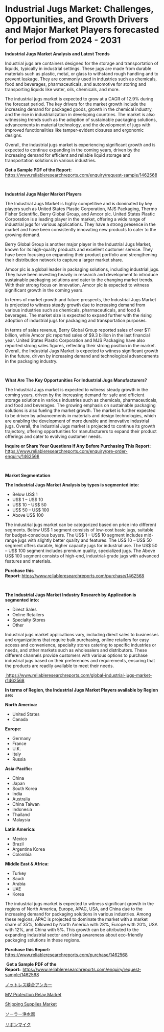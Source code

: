 <p><h1>Industrial Jugs Market: Challenges, Opportunities, and Growth Drivers and Major Market Players forecasted for period from 2024 - 2031</h1></p><p><strong>Industrial Jugs Market Analysis and Latest Trends</strong></p>
<p><p>Industrial jugs are containers designed for the storage and transportation of liquids, typically in industrial settings. These jugs are made from durable materials such as plastic, metal, or glass to withstand rough handling and to prevent leakage. They are commonly used in industries such as chemicals, food and beverages, pharmaceuticals, and automotive for storing and transporting liquids like water, oils, chemicals, and more.</p><p>The industrial jugs market is expected to grow at a CAGR of 12.9% during the forecast period. The key drivers for the market growth include the increasing demand for packaged goods, growth in the chemical industry, and the rise in industrialization in developing countries. The market is also witnessing trends such as the adoption of sustainable packaging solutions, advancements in material technology, and the development of jugs with improved functionalities like tamper-evident closures and ergonomic designs.</p><p>Overall, the industrial jugs market is experiencing significant growth and is expected to continue expanding in the coming years, driven by the increasing demand for efficient and reliable liquid storage and transportation solutions in various industries.</p></p>
<p><strong>Get a Sample PDF of the Report:&nbsp;</strong> <a href="https://www.reliableresearchreports.com/enquiry/request-sample/1462568">https://www.reliableresearchreports.com/enquiry/request-sample/1462568</a></p>
<p>&nbsp;</p>
<p><strong>Industrial Jugs Major Market Players</strong></p>
<p><p>The Industrial Jugs Market is highly competitive and is dominated by key players such as United States Plastic Corporation, MJS Packaging, Thermo Fisher Scientific, Berry Global Group, and Amcor plc. United States Plastic Corporation is a leading player in the market, offering a wide range of industrial jugs for various applications. They have a strong presence in the market and have been consistently innovating new products to cater to the growing demand.</p><p>Berry Global Group is another major player in the Industrial Jugs Market, known for its high-quality products and excellent customer service. They have been focusing on expanding their product portfolio and strengthening their distribution network to capture a larger market share.</p><p>Amcor plc is a global leader in packaging solutions, including industrial jugs. They have been investing heavily in research and development to introduce sustainable packaging solutions and cater to the changing market trends. With their strong focus on innovation, Amcor plc is expected to witness significant growth in the coming years.</p><p>In terms of market growth and future prospects, the Industrial Jugs Market is projected to witness steady growth due to increasing demand from various industries such as chemicals, pharmaceuticals, and food & beverages. The market size is expected to expand further with the rising adoption of industrial jugs for packaging and transportation purposes.</p><p>In terms of sales revenue, Berry Global Group reported sales of over $11 billion, while Amcor plc reported sales of $9.3 billion in the last financial year. United States Plastic Corporation and MJS Packaging have also reported strong sales figures, reflecting their strong position in the market. Overall, the Industrial Jugs Market is expected to witness significant growth in the future, driven by increasing demand and technological advancements in the packaging industry.</p></p>
<p>&nbsp;</p>
<p><strong>What Are The Key Opportunities For Industrial Jugs Manufacturers?</strong></p>
<p><p>The Industrial Jugs market is expected to witness steady growth in the coming years, driven by the increasing demand for safe and efficient storage solutions in various industries such as chemicals, pharmaceuticals, and food and beverages. The growing emphasis on sustainable packaging solutions is also fueling the market growth. The market is further expected to be driven by advancements in materials and design technologies, which are enabling the development of more durable and innovative industrial jugs. Overall, the Industrial Jugs market is projected to continue its growth trajectory, offering opportunities for manufacturers to expand their product offerings and cater to evolving customer needs.</p></p>
<p><strong>Inquire or Share Your Questions If Any Before Purchasing This Report:</strong> <a href="https://www.reliableresearchreports.com/enquiry/pre-order-enquiry/1462568">https://www.reliableresearchreports.com/enquiry/pre-order-enquiry/1462568</a></p>
<p>&nbsp;</p>
<p><strong>Market Segmentation</strong></p>
<p><strong>The Industrial Jugs Market Analysis by types is segmented into:</strong></p>
<p><ul><li>Below US$ 1</li><li>US$ 1 – US$ 10</li><li>US$ 10 – US$ 50</li><li>US$ 50 – US$ 100</li><li>Above US$ 100</li></ul></p>
<p><p>The industrial jugs market can be categorized based on price into different segments. Below US$ 1 segment consists of low-cost basic jugs, suitable for budget-conscious buyers. The US$ 1 – US$ 10 segment includes mid-range jugs with slightly better quality and features. The US$ 10 – US$ 50 segment offers durable, higher capacity jugs for industrial use. The US$ 50 – US$ 100 segment includes premium quality, specialized jugs. The Above US$ 100 segment consists of high-end, industrial-grade jugs with advanced features and materials.</p></p>
<p><strong>Purchase this Report:&nbsp;</strong><a href="https://www.reliableresearchreports.com/purchase/1462568">https://www.reliableresearchreports.com/purchase/1462568</a></p>
<p>&nbsp;</p>
<p><strong>The Industrial Jugs Market Industry Research by Application is segmented into:</strong></p>
<p><ul><li>Direct Sales</li><li>Online Retailers</li><li>Specialty Stores</li><li>Other</li></ul></p>
<p><p>Industrial jugs market applications vary, including direct sales to businesses and organizations that require bulk purchasing, online retailers for easy access and convenience, specialty stores catering to specific industries or needs, and other markets such as wholesalers and distributors. These different channels provide customers with various options to purchase industrial jugs based on their preferences and requirements, ensuring that the products are readily available to meet their needs.</p></p>
<p><a href="https://www.reliableresearchreports.com/global-industrial-jugs-market-r1462568">&nbsp;https://www.reliableresearchreports.com/global-industrial-jugs-market-r1462568</a></p>
<p><strong>In terms of Region, the Industrial Jugs Market Players available by Region are:</strong></p>
<p>
    <p> <strong> North America: </strong>
        <ul>
            <li>United States</li>
            <li>Canada</li>
        </ul>
        </p> 
    <p> <strong> Europe: </strong>
        <ul>
            <li>Germany</li>
            <li>France</li>
            <li>U.K.</li>
            <li>Italy</li>
            <li>Russia</li>
        </ul>
        </p> 
    <p> <strong> Asia-Pacific: </strong>
        <ul>
            <li>China</li>
            <li>Japan</li>
            <li>South Korea</li>
            <li>India</li>
            <li>Australia</li>
            <li>China Taiwan</li>
            <li>Indonesia</li>
            <li>Thailand</li>
            <li>Malaysia</li>
        </ul>
        </p> 
    <p> <strong> Latin America: </strong>
        <ul>
            <li>Mexico</li>
            <li>Brazil</li>
            <li>Argentina Korea</li>
            <li>Colombia</li>
        </ul>
        </p> 
    <p> <strong> Middle East & Africa: </strong>
        <ul>
            <li>Turkey</li>
            <li>Saudi</li>
            <li>Arabia</li>
            <li>UAE</li>
            <li>Korea</li>
        </ul>
    </p>
    </p>
<p><p>The industrial jugs market is expected to witness significant growth in the regions of North America, Europe, APAC, USA, and China due to the increasing demand for packaging solutions in various industries. Among these regions, APAC is projected to dominate the market with a market share of 35%, followed by North America with 28%, Europe with 20%, USA with 12%, and China with 5%. This growth can be attributed to the expanding industrial sector and rising awareness about eco-friendly packaging solutions in these regions.</p></p>
<p><strong>Purchase this Report: </strong><a href="https://www.reliableresearchreports.com/purchase/1462568">https://www.reliableresearchreports.com/purchase/1462568</a></p>
<p>&nbsp;<strong>Get a Sample PDF of the Report:&nbsp;&nbsp;</strong><a href="https://www.reliableresearchreports.com/enquiry/request-sample/1462568">https://www.reliableresearchreports.com/enquiry/request-sample/1462568</a></p>
<p><strong></strong></p>
<p><p><a href="https://github.com/bevdtkn4419963/Market-Research-Report-List-1/blob/main/819669030723.md">ノットレス縫合アンカー</a></p><p><a href="https://www.linkedin.com/pulse/mv-protection-relay-market-size-trends-complete-industry-srh8c?trackingId=ePNP6c5K9WBOTVUQcafZDA%3D%3D">MV Protection Relay Market</a></p><p><a href="https://www.linkedin.com/pulse/shipping-suppliesnbspmarket-focuses-market-share-size-dkvlc?trackingId=2S5g0pG6ZMtbQ825L9da2A%3D%3D">Shipping Supplies Market</a></p><p><a href="https://medium.com/@jordymiller39/%E5%A4%AA%E9%99%BD%E5%85%89%E6%B5%84%E6%B0%B4%E5%99%A8%E5%B8%82%E5%A0%B4%E3%81%AE%E3%83%88%E3%83%AC%E3%83%B3%E3%83%89%E3%81%8A%E3%82%88%E3%81%B3%E5%B8%82%E5%A0%B4%E5%88%86%E6%9E%90%E3%81%AF-2024%E5%B9%B4%E3%81%8B%E3%82%892031%E5%B9%B4%E3%81%BE%E3%81%A7%E3%81%AE%E6%9C%9F%E9%96%93%E3%81%AB%E4%BA%88%E6%B8%AC%E3%81%95%E3%82%8C%E3%81%A6%E3%81%84%E3%81%BE%E3%81%99-06525cdcd8bc">ソーラー浄水器</a></p><p><a href="https://medium.com/@mad.jake/%E3%83%AA%E3%83%9C%E3%83%B3%E5%9E%8B%E3%83%9E%E3%82%A4%E3%82%AF%E3%81%AE%E5%B8%82%E5%A0%B4%E8%A6%8F%E6%A8%A1%E3%81%AF-%E3%82%B0%E3%83%AD%E3%83%BC%E3%83%90%E3%83%AB%E7%94%A3%E6%A5%AD%E3%81%AB%E3%81%8A%E3%81%84%E3%81%A6%E6%9C%80%E9%81%A9%E3%81%AA%E3%83%9E%E3%83%BC%E3%82%B1%E3%83%86%E3%82%A3%E3%83%B3%E3%82%B0%E3%83%81%E3%83%A3%E3%83%8D%E3%83%AB%E3%82%92%E6%98%8E%E3%82%89%E3%81%8B%E3%81%AB%E3%81%97%E3%81%BE%E3%81%99-e207074ba5e8">リボンマイク</a></p></p>